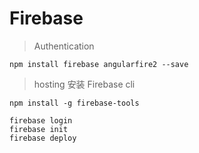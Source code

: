 # Firebase

> Authentication
```
npm install firebase angularfire2 --save
```

> hosting
安装 Firebase cli
```
npm install -g firebase-tools
```
```
firebase login
firebase init
firebase deploy
```
